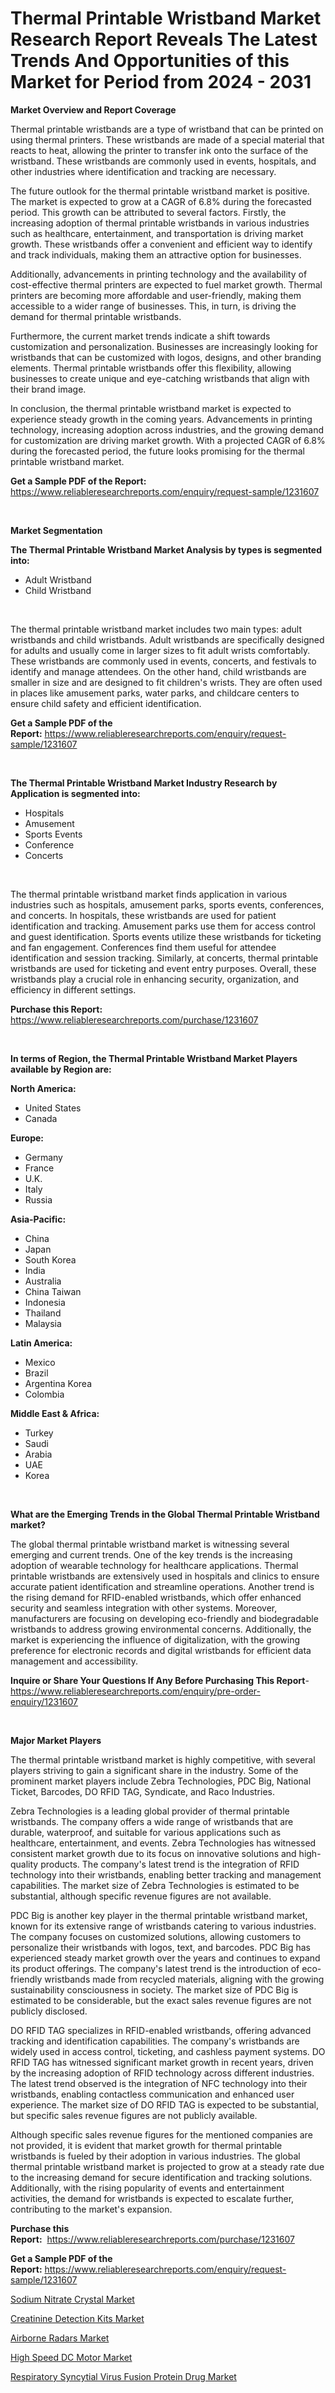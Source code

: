 <p><h1>Thermal Printable Wristband Market Research Report Reveals The Latest Trends And Opportunities of this Market for Period from 2024 - 2031</h1></p><p><strong>Market Overview and Report Coverage</strong></p>
<p><p>Thermal printable wristbands are a type of wristband that can be printed on using thermal printers. These wristbands are made of a special material that reacts to heat, allowing the printer to transfer ink onto the surface of the wristband. These wristbands are commonly used in events, hospitals, and other industries where identification and tracking are necessary.</p><p>The future outlook for the thermal printable wristband market is positive. The market is expected to grow at a CAGR of 6.8% during the forecasted period. This growth can be attributed to several factors. Firstly, the increasing adoption of thermal printable wristbands in various industries such as healthcare, entertainment, and transportation is driving market growth. These wristbands offer a convenient and efficient way to identify and track individuals, making them an attractive option for businesses.</p><p>Additionally, advancements in printing technology and the availability of cost-effective thermal printers are expected to fuel market growth. Thermal printers are becoming more affordable and user-friendly, making them accessible to a wider range of businesses. This, in turn, is driving the demand for thermal printable wristbands.</p><p>Furthermore, the current market trends indicate a shift towards customization and personalization. Businesses are increasingly looking for wristbands that can be customized with logos, designs, and other branding elements. Thermal printable wristbands offer this flexibility, allowing businesses to create unique and eye-catching wristbands that align with their brand image.</p><p>In conclusion, the thermal printable wristband market is expected to experience steady growth in the coming years. Advancements in printing technology, increasing adoption across industries, and the growing demand for customization are driving market growth. With a projected CAGR of 6.8% during the forecasted period, the future looks promising for the thermal printable wristband market.</p></p>
<p><strong>Get a Sample PDF of the Report:</strong> <a href="https://www.reliableresearchreports.com/enquiry/request-sample/1231607">https://www.reliableresearchreports.com/enquiry/request-sample/1231607</a></p>
<p>&nbsp;</p>
<p><strong>Market Segmentation</strong></p>
<p><strong>The Thermal Printable Wristband Market Analysis by types is segmented into:</strong></p>
<p><ul><li>Adult Wristband</li><li>Child Wristband</li></ul></p>
<p>&nbsp;</p>
<p><p>The thermal printable wristband market includes two main types: adult wristbands and child wristbands. Adult wristbands are specifically designed for adults and usually come in larger sizes to fit adult wrists comfortably. These wristbands are commonly used in events, concerts, and festivals to identify and manage attendees. On the other hand, child wristbands are smaller in size and are designed to fit children's wrists. They are often used in places like amusement parks, water parks, and childcare centers to ensure child safety and efficient identification.</p></p>
<p><strong>Get a Sample PDF of the Report:</strong>&nbsp;<a href="https://www.reliableresearchreports.com/enquiry/request-sample/1231607">https://www.reliableresearchreports.com/enquiry/request-sample/1231607</a></p>
<p>&nbsp;</p>
<p><strong>The Thermal Printable Wristband Market Industry Research by Application is segmented into:</strong></p>
<p><ul><li>Hospitals</li><li>Amusement</li><li>Sports Events</li><li>Conference</li><li>Concerts</li></ul></p>
<p>&nbsp;</p>
<p><p>The thermal printable wristband market finds application in various industries such as hospitals, amusement parks, sports events, conferences, and concerts. In hospitals, these wristbands are used for patient identification and tracking. Amusement parks use them for access control and guest identification. Sports events utilize these wristbands for ticketing and fan engagement. Conferences find them useful for attendee identification and session tracking. Similarly, at concerts, thermal printable wristbands are used for ticketing and event entry purposes. Overall, these wristbands play a crucial role in enhancing security, organization, and efficiency in different settings.</p></p>
<p><strong>Purchase this Report:</strong>&nbsp; <a href="https://www.reliableresearchreports.com/purchase/1231607">https://www.reliableresearchreports.com/purchase/1231607</a></p>
<p>&nbsp;</p>
<p><strong>In terms of Region, the Thermal Printable Wristband Market Players available by Region are:</strong></p>
<p>
    <p> <strong> North America: </strong>
        <ul>
            <li>United States</li>
            <li>Canada</li>
        </ul>
        </p> 
    <p> <strong> Europe: </strong>
        <ul>
            <li>Germany</li>
            <li>France</li>
            <li>U.K.</li>
            <li>Italy</li>
            <li>Russia</li>
        </ul>
        </p> 
    <p> <strong> Asia-Pacific: </strong>
        <ul>
            <li>China</li>
            <li>Japan</li>
            <li>South Korea</li>
            <li>India</li>
            <li>Australia</li>
            <li>China Taiwan</li>
            <li>Indonesia</li>
            <li>Thailand</li>
            <li>Malaysia</li>
        </ul>
        </p> 
    <p> <strong> Latin America: </strong>
        <ul>
            <li>Mexico</li>
            <li>Brazil</li>
            <li>Argentina Korea</li>
            <li>Colombia</li>
        </ul>
        </p> 
    <p> <strong> Middle East & Africa: </strong>
        <ul>
            <li>Turkey</li>
            <li>Saudi</li>
            <li>Arabia</li>
            <li>UAE</li>
            <li>Korea</li>
        </ul>
    </p>
    </p>
<p>&nbsp;</p>
<p><strong>What are the Emerging Trends in the Global Thermal Printable Wristband market?</strong></p>
<p><p>The global thermal printable wristband market is witnessing several emerging and current trends. One of the key trends is the increasing adoption of wearable technology for healthcare applications. Thermal printable wristbands are extensively used in hospitals and clinics to ensure accurate patient identification and streamline operations. Another trend is the rising demand for RFID-enabled wristbands, which offer enhanced security and seamless integration with other systems. Moreover, manufacturers are focusing on developing eco-friendly and biodegradable wristbands to address growing environmental concerns. Additionally, the market is experiencing the influence of digitalization, with the growing preference for electronic records and digital wristbands for efficient data management and accessibility.</p></p>
<p><strong>Inquire or Share Your Questions If Any Before Purchasing This Report</strong>- <a href="https://www.reliableresearchreports.com/enquiry/pre-order-enquiry/1231607">https://www.reliableresearchreports.com/enquiry/pre-order-enquiry/1231607</a></p>
<p>&nbsp;</p>
<p><strong>Major Market Players</strong></p>
<p><p>The thermal printable wristband market is highly competitive, with several players striving to gain a significant share in the industry. Some of the prominent market players include Zebra Technologies, PDC Big, National Ticket, Barcodes, DO RFID TAG, Syndicate, and Raco Industries. </p><p>Zebra Technologies is a leading global provider of thermal printable wristbands. The company offers a wide range of wristbands that are durable, waterproof, and suitable for various applications such as healthcare, entertainment, and events. Zebra Technologies has witnessed consistent market growth due to its focus on innovative solutions and high-quality products. The company's latest trend is the integration of RFID technology into their wristbands, enabling better tracking and management capabilities. The market size of Zebra Technologies is estimated to be substantial, although specific revenue figures are not available. </p><p>PDC Big is another key player in the thermal printable wristband market, known for its extensive range of wristbands catering to various industries. The company focuses on customized solutions, allowing customers to personalize their wristbands with logos, text, and barcodes. PDC Big has experienced steady market growth over the years and continues to expand its product offerings. The company's latest trend is the introduction of eco-friendly wristbands made from recycled materials, aligning with the growing sustainability consciousness in society. The market size of PDC Big is estimated to be considerable, but the exact sales revenue figures are not publicly disclosed. </p><p>DO RFID TAG specializes in RFID-enabled wristbands, offering advanced tracking and identification capabilities. The company's wristbands are widely used in access control, ticketing, and cashless payment systems. DO RFID TAG has witnessed significant market growth in recent years, driven by the increasing adoption of RFID technology across different industries. The latest trend observed is the integration of NFC technology into their wristbands, enabling contactless communication and enhanced user experience. The market size of DO RFID TAG is expected to be substantial, but specific sales revenue figures are not publicly available. </p><p>Although specific sales revenue figures for the mentioned companies are not provided, it is evident that market growth for thermal printable wristbands is fueled by their adoption in various industries. The global thermal printable wristband market is projected to grow at a steady rate due to the increasing demand for secure identification and tracking solutions. Additionally, with the rising popularity of events and entertainment activities, the demand for wristbands is expected to escalate further, contributing to the market's expansion.</p></p>
<p><strong>Purchase this Report:</strong>&nbsp;&nbsp;<a href="https://www.reliableresearchreports.com/purchase/1231607">https://www.reliableresearchreports.com/purchase/1231607</a></p>
<p></p>
<p><strong>Get a Sample PDF of the Report:</strong>&nbsp;<a href="https://www.reliableresearchreports.com/enquiry/request-sample/1231607">https://www.reliableresearchreports.com/enquiry/request-sample/1231607</a></p>
<p><p><a href="https://issuu.com/reportprime-2/docs/sodium-nitrate-crystal-market-size-2030.pptx">Sodium Nitrate Crystal Market</a></p><p><a href="https://medium.com/@itzelheller546/creatinine-detection-kits-market-competitive-analysis-market-trends-and-forecast-to-2030-207efacd3dd2">Creatinine Detection Kits Market</a></p><p><a href="https://github.com/luckyshygirl/Market-Research-Report-List-2/blob/main/airborne-radars-market.md">Airborne Radars Market</a></p><p><a href="https://issuu.com/reportprime-2/docs/high-speed-dc-motor-market-size-2030.pptx">High Speed DC Motor Market</a></p><p><a href="https://medium.com/@itzelheller546/respiratory-syncytial-virus-fusion-protein-drug-market-size-cagr-trends-2024-2030-fe0904d2fd40">Respiratory Syncytial Virus Fusion Protein Drug Market</a></p></p>